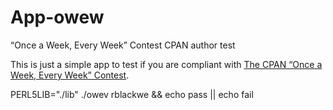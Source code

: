 App-owew
========

“Once a Week, Every Week” Contest CPAN author test

This is just a simple app to test if you are compliant with [The CPAN “Once a Week, Every Week” Contest](http://onceaweek.cjmweb.net/).


PERL5LIB="./lib" ./owev rblackwe && echo pass || echo fail
